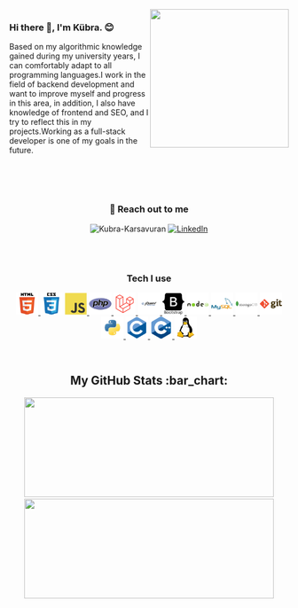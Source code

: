 <img src="https://media.giphy.com/media/26tn33aiTi1jkl6H6/giphy.gif" align="right" width="250" height="250">

### Hi there 👋, I'm Kübra. :blush:
<p align="left">Based on my algorithmic knowledge gained during my university years, I can comfortably adapt to all programming languages.I work in the field of backend development and want to improve myself and progress in this area, in addition, I also have knowledge of frontend and SEO, and I try to reflect this in my projects.Working as a full-stack developer is one of my goals in the future.
</p>
<br/>
<br/>
<br/>

<h3 align="center">💬 Reach out to me</h3>
<p align="center">
<img src="https://komarev.com/ghpvc/?username=Kubra-Karsavuran&color=green" alt="Kubra-Karsavuran">
<a href="https://www.linkedin.com/in/kubrakarsavuran/" target="_blank">
<img alt="LinkedIn" src="https://img.shields.io/badge/LinkedIn-@kubrakarsavuran-blue?style=flat&logo=linkedin">
</a>

</p>

<br />
<br />


<h3 align="center">Tech I use</h3>
<p align="center"> 
<a href="https://www.w3schools.com/html/" target="_blank"> <img src="https://raw.githubusercontent.com/devicons/devicon/master/icons/html5/html5-original-wordmark.svg" alt="html5" width="40" height="40"/> </a> 
<a href="https://www.w3schools.com/css/" target="_blank"> <img src="https://raw.githubusercontent.com/devicons/devicon/master/icons/css3/css3-original-wordmark.svg" alt="css3" width="40" height="40"/></a> 
 <a href="https://developer.mozilla.org/en-US/docs/Web/JavaScript" target="_blank"> <img src="https://raw.githubusercontent.com/devicons/devicon/master/icons/javascript/javascript-original.svg" alt="javascript" width="40" height="40"/> </a>
 <a href="https://www.php.net" target="_blank"> <img src="https://raw.githubusercontent.com/devicons/devicon/master/icons/php/php-original.svg" alt="php" width="40" height="40"/> </a>
 <a href="https://laravel.com/" target="_blank"> <img src="https://raw.githubusercontent.com/github/explore/56a826d05cf762b2b50ecbe7d492a839b04f3fbf/topics/laravel/laravel.png" alt="laravel" width="40" height="40"/> </a>
 <a href="https://jquery.com/" target="_blank"> <img src="https://raw.githubusercontent.com/github/explore/80688e429a7d4ef2fca1e82350fe8e3517d3494d/topics/jquery/jquery.png" alt="jquery" width="40" height="40"/> </a>
 <a href="https://getbootstrap.com" target="_blank"> <img src="https://raw.githubusercontent.com/devicons/devicon/master/icons/bootstrap/bootstrap-plain-wordmark.svg" alt="bootstrap" width="40" height="40"/> </a> 
<a href="https://nodejs.org" target="_blank"> <img src="https://raw.githubusercontent.com/devicons/devicon/master/icons/nodejs/nodejs-original-wordmark.svg" alt="nodejs" width="40" height="40"/> </a> 
<a href="https://www.mysql.com/" target="_blank"> <img src="https://raw.githubusercontent.com/devicons/devicon/master/icons/mysql/mysql-original-wordmark.svg" alt="mysql" width="40" height="40"/> </a>  
 <a href="https://www.mongodb.com/" target="_blank"> <img src="https://raw.githubusercontent.com/github/explore/80688e429a7d4ef2fca1e82350fe8e3517d3494d/topics/mongodb/mongodb.png" alt="mongodb" width="40" height="40"/> </a>
<a href="https://git-scm.com" target="_blank"> <img src="https://raw.githubusercontent.com/github/explore/80688e429a7d4ef2fca1e82350fe8e3517d3494d/topics/git/git.png" alt="git" width="40" height="40"/> </a> 
<a href="https://python.org" target="_blank"> <img src="https://raw.githubusercontent.com/github/explore/80688e429a7d4ef2fca1e82350fe8e3517d3494d/topics/python/python.png" alt="python" width="40" height="40"/> </a> 
 <a href="https://www.cprogramming.com/" target="_blank"> <img src="https://raw.githubusercontent.com/devicons/devicon/master/icons/c/c-original.svg" alt="c" width="40" height="40"/> </a>
 <a href="https://www.w3schools.com/cpp/" target="_blank"> <img src="https://raw.githubusercontent.com/devicons/devicon/master/icons/cplusplus/cplusplus-original.svg" alt="cplusplus" width="40" height="40"/>
<a href="https://www.linux.org/" target="_blank"> <img src="https://raw.githubusercontent.com/github/explore/80688e429a7d4ef2fca1e82350fe8e3517d3494d/topics/linux/linux.png" alt="linux" width="40" height="40"/> </a> 
 </p>

<br />
<h2 align="center">My GitHub Stats :bar_chart:</h2>
<p align="center">
  <img src="https://github-readme-stats.vercel.app/api?username=Kubra-Karsavuran&theme=tokyonight" width="450" height="180">
  <img src="https://github-readme-stats.vercel.app/api/top-langs/?username=Kubra-Karsavuran&layout=compact&theme=tokyonight" width="450" height="180">
  
</p>
